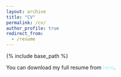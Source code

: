 ```yaml
---
layout: archive
title: "CV"
permalink: /cv/
author_profile: true
redirect_from:
  - /resume
---
```


{% include base_path %}

You can download my full resume from <a href="https://drive.google.com/file/d/1eeVUk0xPgVdfsSHLy0ZHxusTKxwaA9EW/view?usp=sharing" target="\_blank" style="color: #A7EEF3; text-decoration:none">here</a>.


